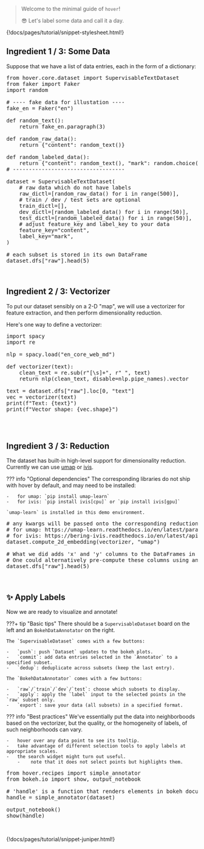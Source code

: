 > Welcome to the minimal guide of `hover`!
>
> :sunglasses: Let's label some data and call it a day.

{!docs/pages/tutorial/snippet-stylesheet.html!}

## **Ingredient 1 / 3: Some Data**

Suppose that we have a list of data entries, each in the form of a dictionary:

<pre data-executable>
from hover.core.dataset import SupervisableTextDataset
from faker import Faker
import random

# ---- fake data for illustation ----
fake_en = Faker("en")

def random_text():
    return fake_en.paragraph(3)

def random_raw_data():
    return {"content": random_text()}

def random_labeled_data():
    return {"content": random_text(), "mark": random.choice(["A", "B"])}
# -----------------------------------

dataset = SupervisableTextDataset(
    # raw data which do not have labels
    raw_dictl=[random_raw_data() for i in range(500)],
    # train / dev / test sets are optional
    train_dictl=[],
    dev_dictl=[random_labeled_data() for i in range(50)],
    test_dictl=[random_labeled_data() for i in range(50)],
    # adjust feature_key and label_key to your data
    feature_key="content",
    label_key="mark",
)

# each subset is stored in its own DataFrame
dataset.dfs["raw"].head(5)
</pre><br>


## **Ingredient 2 / 3: Vectorizer**

To put our dataset sensibly on a 2-D "map", we will use a vectorizer for feature extraction, and then perform dimensionality reduction.<br>

Here's one way to define a vectorizer:

<pre data-executable>
import spacy
import re

nlp = spacy.load("en_core_web_md")

def vectorizer(text):
    clean_text = re.sub(r"[\s]+", r" ", text)
    return nlp(clean_text, disable=nlp.pipe_names).vector

text = dataset.dfs["raw"].loc[0, "text"]
vec = vectorizer(text)
print(f"Text: {text}")
print(f"Vector shape: {vec.shape}")

</pre><br>


## **Ingredient 3 / 3: Reduction**

The dataset has built-in high-level support for dimensionality reduction. <br>
Currently we can use [umap](https://umap-learn.readthedocs.io/en/latest/) or [ivis](https://bering-ivis.readthedocs.io/en/latest/).

??? info "Optional dependencies"
    The corresponding libraries do not ship with hover by default, and may need to be installed:

    -   for umap: `pip install umap-learn`
    -   for ivis: `pip install ivis[cpu]` or `pip install ivis[gpu]`

    `umap-learn` is installed in this demo environment.

<pre data-executable>
# any kwargs will be passed onto the corresponding reduction
# for umap: https://umap-learn.readthedocs.io/en/latest/parameters.html
# for ivis: https://bering-ivis.readthedocs.io/en/latest/api.html
dataset.compute_2d_embedding(vectorizer, "umap")

# What we did adds 'x' and 'y' columns to the DataFrames in dataset.dfs
# One could alternatively pre-compute these columns using any approach
dataset.dfs["raw"].head(5)
</pre><br>


## :sparkles: **Apply Labels**

Now we are ready to visualize and annotate!

???+ tip "Basic tips"
    There should be a `SupervisableDataset` board on the left and an `BokehDataAnnotator` on the right.

    The `SupervisableDataset` comes with a few buttons:

    -   `push`: push `Dataset` updates to the bokeh plots.
    -   `commit`: add data entries selected in the `Annotator` to a specified subset.
    -   `dedup`: deduplicate across subsets (keep the last entry).

    The `BokehDataAnnotator` comes with a few buttons:

    -   `raw`/`train`/`dev`/`test`: choose which subsets to display.
    -   `apply`: apply the `label` input to the selected points in the `raw` subset only.
    -   `export`: save your data (all subsets) in a specified format.

??? info "Best practices"
    We've essentially put the data into neighborboods based on the vectorizer, but the quality, or the homogeneity of labels, of such neighborhoods can vary.

    -   hover over any data point to see its tooltip.
    -   take advantage of different selection tools to apply labels at appropriate scales.
    -   the search widget might turn out useful.
        -    note that it does not select points but highlights them.

<pre data-executable>
from hover.recipes import simple_annotator
from bokeh.io import show, output_notebook

# 'handle' is a function that renders elements in bokeh documents
handle = simple_annotator(dataset)

output_notebook()
show(handle)
</pre><br>

{!docs/pages/tutorial/snippet-juniper.html!}
